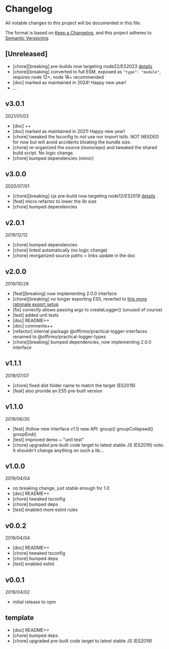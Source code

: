 # Changelog

All notable changes to this project will be documented in this file.

The format is based on [Keep a Changelog](https://keepachangelog.com/en/1.0.0/),
and this project adheres to [Semantic Versioning](https://semver.org/spec/v2.0.0.html).

## [Unreleased]
* [chore][breaking] pre-builds now targeting node22/ES2023 [details](../../0-CONTRIBUTING/06-conventions--js--modules_and_transpilation.md)
* [chore][breaking] converted to full ESM, exposed as `"type": "module"`, requires node 12+, node 18+ recommended
* [doc] marked as maintained in 2024! Happy new year!
* ...

## v3.0.1
2021/01/03
* [doc] ++
* [doc] marked as maintained in 2021! Happy new year!
* [chore] tweaked the tsconfig to not use nor import tslib. NOT NEEDED for now but will avoid accidents bloating the bundle size.
* [chore] re-organized the source (monorepo) and tweaked the shared build script. No logic change.
* [chore] bumped dependencies (minor)

## v3.0.0
2020/07/01
* [chore][breaking] cjs pre-build now targeting node12/ES2019 [details](../../CONTRIBUTING/module-exports.md)
* [feat] micro refactor to lower the lib size
* [chore] bumped dependencies

## v2.0.1
2019/12/12
* [chore] bumped dependencies
* [chore] linted automatically (no logic change)
* [chore] reorganized source paths = links update in the doc

## v2.0.0
2019/10/28
* [feat][breaking] now implementing 2.0.0 interface
* [chore][breaking] no longer exporting ES5, reverted to [this more rationale export setup](../../CONTRIBUTING/module-exports.md)
* [fix] correctly allows passing args to createLogger() (unused of course)
* [test] added unit tests
* [doc] README++
* [doc] comments++
* [refactor] internal package @offirmo/practical-logger-interfaces renamed to @offirmo/practical-logger-types
* [chore][breaking] bumped dependencies, now implementing 2.0.0 interface

## v1.1.1
2019/07/07
* [chore] fixed dist folder name to match the target (ES2019)
* [feat] also provide an ES5 pre-built version

## v1.1.0
2019/06/30
* [feat] (follow new interface v1.1) new API: group() groupCollapsed() groupEnd()
* [test] improved demo ~ "unit test"
* [chore] upgraded pre-built code target to latest stable JS (ES2019)
  note: It shouldn't change anything on such a lib...

## v1.0.0
2019/04/04
* no breaking change, just stable enough for 1.0
* [doc] README++
* [chore] tweaked tsconfig
* [chore] bumped deps
* [test] enabled more eslint rules

## v0.0.2
2019/04/04
* [doc] README++
* [chore] tweaked tsconfig
* [chore] bumped deps
* [test] enabled eslint

## v0.0.1
2019/04/02
* initial release to npm

## template
* [doc] README++
* [chore] bumped deps
* [chore] upgraded pre-built code target to latest stable JS (ES2019)
